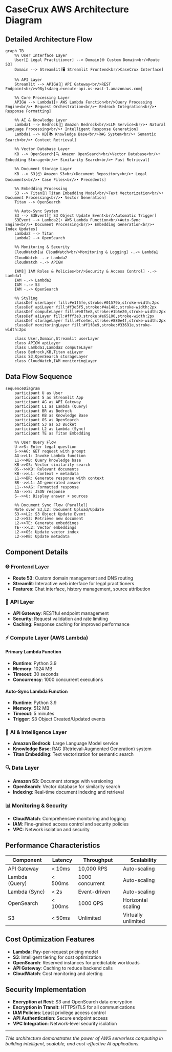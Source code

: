 # CaseCrux AWS Architecture Diagram

## Detailed Architecture Flow

```mermaid
graph TB
    %% User Interface Layer
    User[👤 Legal Practitioner] --> Domain[🌐 Custom Domain<br/>Route 53]
    Domain --> Streamlit[🖥️ Streamlit Frontend<br/>CaseCrux Interface]
    
    %% API Layer
    Streamlit --> APIGW[🚪 API Gateway<br/>REST Endpoint<br/>v98yls4aeg.execute-api.us-east-1.amazonaws.com]
    
    %% Core Processing Layer
    APIGW --> Lambda1[⚡ AWS Lambda Function<br/>Query Processing Engine<br/>• Request Orchestration<br/>• Bedrock Integration<br/>• Response Formatting]
    
    %% AI & Knowledge Layer
    Lambda1 --> Bedrock[🧠 Amazon Bedrock<br/>LLM Service<br/>• Natural Language Processing<br/>• Intelligent Response Generation]
    Lambda1 --> KB[📚 Knowledge Base<br/>RAG System<br/>• Semantic Search<br/>• Context Retrieval]
    
    %% Vector Database Layer
    KB --> OpenSearch[🔍 Amazon OpenSearch<br/>Vector Database<br/>• Embedding Storage<br/>• Similarity Search<br/>• Fast Retrieval]
    
    %% Document Storage Layer
    KB --> S3[📦 Amazon S3<br/>Document Repository<br/>• Legal Documents<br/>• Case Files<br/>• Precedents]
    
    %% Embedding Processing
    S3 --> Titan[🎯 Titan Embedding Model<br/>Text Vectorization<br/>• Document Processing<br/>• Vector Generation]
    Titan --> OpenSearch
    
    %% Auto-Sync System
    S3 --> S3Event[📡 S3 Object Update Event<br/>Automatic Trigger]
    S3Event --> Lambda2[⚡ AWS Lambda Function<br/>Auto-Sync Engine<br/>• Document Processing<br/>• Embedding Generation<br/>• Index Updates]
    Lambda2 --> Titan
    Lambda2 --> OpenSearch
    
    %% Monitoring & Security
    CloudWatch[📊 CloudWatch<br/>Monitoring & Logging] -.-> Lambda1
    CloudWatch -.-> Lambda2
    CloudWatch -.-> APIGW
    
    IAM[🔐 IAM Roles & Policies<br/>Security & Access Control] -.-> Lambda1
    IAM -.-> Lambda2
    IAM -.-> S3
    IAM -.-> OpenSearch
    
    %% Styling
    classDef userLayer fill:#e1f5fe,stroke:#01579b,stroke-width:2px
    classDef apiLayer fill:#f3e5f5,stroke:#4a148c,stroke-width:2px
    classDef computeLayer fill:#e8f5e8,stroke:#1b5e20,stroke-width:2px
    classDef aiLayer fill:#fff3e0,stroke:#e65100,stroke-width:2px
    classDef storageLayer fill:#fce4ec,stroke:#880e4f,stroke-width:2px
    classDef monitoringLayer fill:#f1f8e9,stroke:#33691e,stroke-width:2px
    
    class User,Domain,Streamlit userLayer
    class APIGW apiLayer
    class Lambda1,Lambda2 computeLayer
    class Bedrock,KB,Titan aiLayer
    class S3,OpenSearch storageLayer
    class CloudWatch,IAM monitoringLayer
```

## Data Flow Sequence

```mermaid
sequenceDiagram
    participant U as User
    participant S as Streamlit App
    participant AG as API Gateway
    participant L1 as Lambda (Query)
    participant BR as Bedrock
    participant KB as Knowledge Base
    participant OS as OpenSearch
    participant S3 as S3 Bucket
    participant L2 as Lambda (Sync)
    participant TE as Titan Embedding
    
    %% User Query Flow
    U->>S: Enter legal question
    S->>AG: GET request with prompt
    AG->>L1: Invoke Lambda function
    L1->>KB: Query knowledge base
    KB->>OS: Vector similarity search
    OS-->>KB: Relevant documents
    KB-->>L1: Context + metadata
    L1->>BR: Generate response with context
    BR-->>L1: AI-generated answer
    L1-->>AG: Formatted response
    AG-->>S: JSON response
    S-->>U: Display answer + sources
    
    %% Document Sync Flow (Parallel)
    Note over S3,L2: Document Upload/Update
    S3->>L2: S3 Object Update Event
    L2->>S3: Retrieve new document
    L2->>TE: Generate embeddings
    TE-->>L2: Vector embeddings
    L2->>OS: Update vector index
    L2->>KB: Update metadata
```

## Component Details

### 🌐 **Frontend Layer**
- **Route 53**: Custom domain management and DNS routing
- **Streamlit**: Interactive web interface for legal practitioners
- **Features**: Chat interface, history management, source attribution

### 🚪 **API Layer**
- **API Gateway**: RESTful endpoint management
- **Security**: Request validation and rate limiting
- **Caching**: Response caching for improved performance

### ⚡ **Compute Layer (AWS Lambda)**
#### Primary Lambda Function
- **Runtime**: Python 3.9
- **Memory**: 1024 MB
- **Timeout**: 30 seconds
- **Concurrency**: 1000 concurrent executions

#### Auto-Sync Lambda Function
- **Runtime**: Python 3.9
- **Memory**: 512 MB
- **Timeout**: 5 minutes
- **Trigger**: S3 Object Created/Updated events

### 🧠 **AI & Intelligence Layer**
- **Amazon Bedrock**: Large Language Model service
- **Knowledge Base**: RAG (Retrieval-Augmented Generation) system
- **Titan Embedding**: Text vectorization for semantic search

### 🔍 **Data Layer**
- **Amazon S3**: Document storage with versioning
- **OpenSearch**: Vector database for similarity search
- **Indexing**: Real-time document indexing and retrieval

### 📊 **Monitoring & Security**
- **CloudWatch**: Comprehensive monitoring and logging
- **IAM**: Fine-grained access control and security policies
- **VPC**: Network isolation and security

## Performance Characteristics

| Component | Latency | Throughput | Scalability |
|-----------|---------|------------|-------------|
| API Gateway | < 10ms | 10,000 RPS | Auto-scaling |
| Lambda (Query) | < 500ms | 1000 concurrent | Auto-scaling |
| Lambda (Sync) | < 2s | Event-driven | Auto-scaling |
| OpenSearch | < 100ms | 1000 QPS | Horizontal scaling |
| S3 | < 50ms | Unlimited | Virtually unlimited |

## Cost Optimization Features

- **Lambda**: Pay-per-request pricing model
- **S3**: Intelligent tiering for cost optimization
- **OpenSearch**: Reserved instances for predictable workloads
- **API Gateway**: Caching to reduce backend calls
- **CloudWatch**: Cost monitoring and alerting

## Security Implementation

- **Encryption at Rest**: S3 and OpenSearch data encryption
- **Encryption in Transit**: HTTPS/TLS for all communications
- **IAM Policies**: Least privilege access control
- **API Authentication**: Secure endpoint access
- **VPC Integration**: Network-level security isolation

---

*This architecture demonstrates the power of AWS serverless computing in building intelligent, scalable, and cost-effective AI applications.*